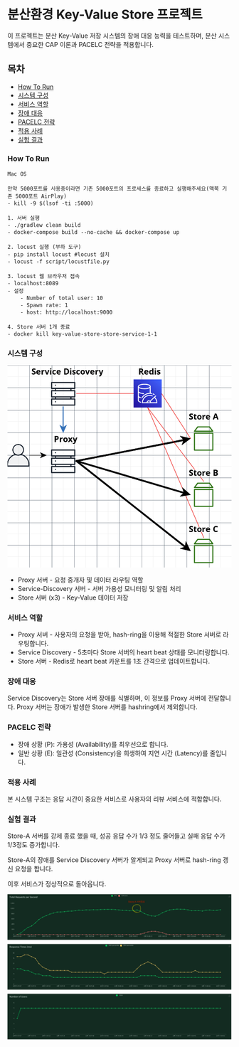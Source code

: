# 분산환경 Key-Value Store 프로젝트
이 프로젝트는 분산 Key-Value 저장 시스템의 장애 대응 능력을 테스트하며, 분산 시스템에서 중요한 CAP 이론과 PACELC 전략을 적용합니다.

## 목차
- [How To Run](#how-to-run)
- [시스템 구성](#시스템-구성)
- [서비스 역할](#서비스-역할)
- [장애 대응](#장애-대응)
- [PACELC 전략](#pacelc-전략)
- [적용 사례](#적용-사례)
- [실험 결과](#실험-결과)

### How To Run
```
Mac OS

만약 5000포트를 사용중이라면 기존 5000포트의 프로세스를 종료하고 실행해주세요(맥북 기존 5000포트 AirPlay) 
- kill -9 $(lsof -ti :5000)

1. 서버 실행
- ./gradlew clean build
- docker-compose build --no-cache && docker-compose up 

2. locust 실행 (부하 도구)
- pip install locust #locust 설치
- locust -f script/locustfile.py

3. locust 웹 브라우저 접속
- localhost:8089
- 설정
    - Number of total user: 10
    - Spawn rate: 1
    - host: http://localhost:9000

4. Store 서버 1개 종료
- docker kill key-value-store-store-service-1-1 
```

### 시스템 구성
![kvstore-infra](images/kvstore-infra.png)
- Proxy 서버 - 요청 중개자 및 데이터 라우팅 역할
- Service-Discovery 서버 - 서버 가용성 모니터링 및 알림 처리
- Store 서버 (x3) - Key-Value 데이터 저장

### 서비스 역할
- Proxy 서버 - 사용자의 요청을 받아, hash-ring을 이용해 적절한 Store 서버로 라우팅합니다.
- Service Discovery - 5초마다 Store 서버의 heart beat 상태를 모니터링합니다.
- Store 서버 - Redis로 heart beat 카운트를 1초 간격으로 업데이트합니다.

### 장애 대응
Service Discovery는 Store 서버 장애를 식별하며, 이 정보를 Proxy 서버에 전달합니다.
Proxy 서버는 장애가 발생한 Store 서버를 hashring에서 제외합니다.

### PACELC 전략
- 장애 상황 (P): 가용성 (Availability)를 최우선으로 합니다.
- 일반 상황 (E): 일관성 (Consistency)을 희생하여 지연 시간 (Latency)를 줄입니다.

### 적용 사례
본 시스템 구조는 응답 시간이 중요한 서비스로 사용자의 리뷰 서비스에 적합합니다.

### 실험 결과

Store-A 서버를 강제 종료 했을 때, 성공 응답 수가 1/3 정도 줄어들고 실패 응답 수가 1/3정도 증가합니다.

Store-A의 장애를 Service Discovery 서버가 알게되고 Proxy 서버로 hash-ring 갱신 요청을 합니다.

이후 서비스가 정상적으로 돌아옵니다.
 
![experiment](images/experiment.png)
